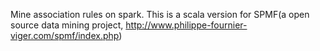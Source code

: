 Mine association rules on spark. 
This is a scala version for SPMF(a open source data mining project, http://www.philippe-fournier-viger.com/spmf/index.php)
